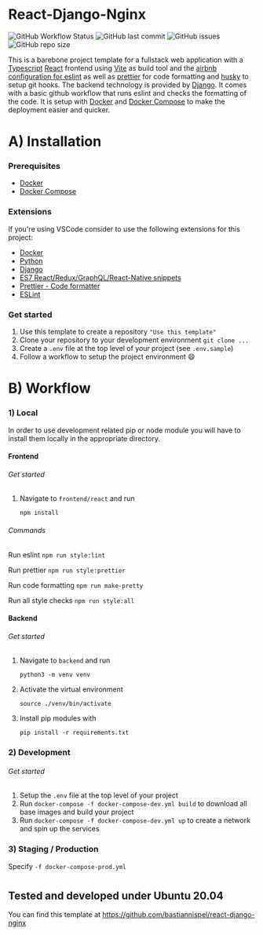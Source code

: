 # React-Django-Nginx

![GitHub Workflow Status](https://img.shields.io/github/workflow/status/bastiannispel/react-django-nginx/CI%20Frontend?label=CI%20Frontend)
![GitHub last commit](https://img.shields.io/github/last-commit/bastiannispel/react-django-nginx)
![GitHub issues](https://img.shields.io/github/issues/bastiannispel/react-django-nginx)
![GitHub repo size](https://img.shields.io/github/repo-size/bastiannispel/react-django-nginx)

This is a barebone project template for a fullstack web application with a [Typescript](https://www.typescriptlang.org/) [React](https://reactjs.org/) frontend using [Vite](https://vitejs.dev/) as build tool and the [airbnb configuration for eslint](https://www.npmjs.com/package/eslint-config-airbnb) as well as [prettier](https://prettier.io/) for code formatting and [husky](https://github.com/typicode/husky) to setup git hooks. The backend technology is provided by [Django](https://www.djangoproject.com/). It comes with a basic github workflow that runs eslint and checks the formatting of the code. It is setup with [Docker](https://www.docker.com/) and [Docker Compose](https://docs.docker.com/compose/) to make the deployment easier and quicker.

# A) Installation

### Prerequisites

- [Docker](https://docs.docker.com/engine/install/)
- [Docker Compose](https://docs.docker.com/compose/install/)

### Extensions

If you're using VSCode consider to use the following extensions for this project:

- [Docker](https://marketplace.visualstudio.com/items?itemName=ms-azuretools.vscode-docker)
- [Python](https://marketplace.visualstudio.com/items?itemName=ms-python.python)
- [Django](https://marketplace.visualstudio.com/items?itemName=batisteo.vscode-django)
- [ES7 React/Redux/GraphQL/React-Native snippets](https://marketplace.visualstudio.com/items?itemName=dsznajder.es7-react-js-snippets)
- [Prettier - Code formatter](https://marketplace.visualstudio.com/items?itemName=esbenp.prettier-vscode)
- [ESLint](https://marketplace.visualstudio.com/items?itemName=dbaeumer.vscode-eslint)

### Get started

1. Use this template to create a repository `"Use this template"`
2. Clone your repository to your development environment `git clone ...`
3. Create a `.env` file at the top level of your project (see `.env.sample`)
4. Follow a workflow to setup the project environment :smile:

# B) Workflow

### 1) Local

In order to use development related pip or node module you will have to install them locally in the appropriate directory.

#### Frontend

###### Get started

1.  Navigate to `frontend/react` and run

        npm install

###### Commands

Run eslint `npm run style:lint`

Run prettier `npm run style:prettier`

Run code formatting `npm run make-pretty`

Run all style checks `npm run style:all`

#### Backend

###### Get started

1.  Navigate to `backend` and run

        python3 -m venv venv

2.  Activate the virtual environment

        source ./venv/bin/activate

3.  Install pip modules with

        pip install -r requirements.txt

### 2) Development

###### Get started

1. Setup the `.env` file at the top level of your project
2. Run `docker-compose -f docker-compose-dev.yml build` to download all base images and build your project
3. Run `docker-compose -f docker-compose-dev.yml up` to create a network and spin up the services

### 3) Staging / Production

Specify `-f docker-compose-prod.yml`

#

## Tested and developed under Ubuntu 20.04

You can find this template at https://github.com/bastiannispel/react-django-nginx
